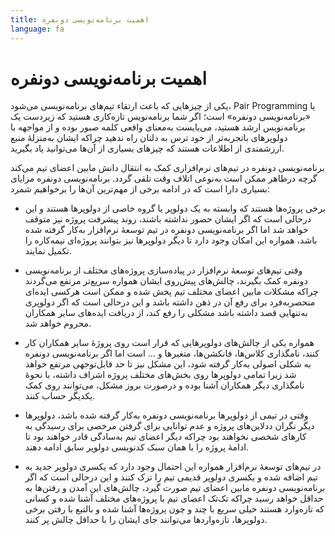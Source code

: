 ```yaml
---
title: اهمیت برنامه‌نویسی دونفره
language: fa
---
```


# اهمیت برنامه‌نویسی دونفره

یکی از چیزهایی که باعث ارتقاء تیم‌های برنامه‌نویسی می‌شود، Pair Programming یا «برنامه‌نویسی دونفره» است؛ اگر شما برنامه‌نویس تازه‌کاری هستید که زیردست یک برنامه‌نویس ارشد هستید، می‌بایست به‌معنای واقعی کلمه صبور بوده و از مواجهه با دولوپرهای باتجربه‌تر از خود ترس به دلتان راه ندهید چراکه ایشان به‌منزلهٔ منبع ارزشمندی از اطلاعات هستند که چیزهای بسیاری از آن‌ها می‌توانید یاد بگیرید.

برنامه‌نویسی دونفره در تیم‌های نرم‌افزاری کمک به انتقال دانش مابین اعضای تیم می‌کند گرچه درظاهر ممکن است به‌نوعی اتلاف وقت تلقی گردد. برنامه‌نویسی دونفره مزایای بسیاری دارا است که در ادامه برخی از مهم‌ترین آن‌ها را برخواهیم شمرد:

- برخی پروژه‌ها هستند که وابسته به یک دولوپر یا گروه خاصی از دولوپرها هستند و این درحالی است که اگر ایشان حضور نداشته باشند، روند پیشرفت پروژه نیز متوقف خواهد شد اما اگر برنامه‌نویسی دونفره در تیم توسعهٔ نرم‌افزار به‌کار گرفته شده باشد، همواره این امکان وجود دارد تا دیگر دولوپرها نیز بتوانند پروژه‌ای نیمه‌کاره را تکمیل نمایند.

- وقتی تیم‌های توسعهٔ نرم‌افزار در پیاده‌سازی پروژه‌های مختلف از برنامه‌نویسی دونفره کمک بگیرند، چالش‌های پیش‌روی ایشان همواره سریع‌تر مرتفع می‌گردند چراکه مشکلات مابین اعضای مختلف تیم پخش شده و ممکن است هرکسی ایده‌ای منحصربه‌فرد برای رفع آن در ذهن داشته باشد و این درحالی است که اگر دولوپری به‌تنهایی قصد داشته باشد مشکلی را رفع کند، از دریافت ایده‌های سایر همکاران محروم خواهد شد.

- همواره یکی از چالش‌های دولوپرهایی که قرار است روی پروژه‌ٔ سایر همکاران کار کنند، نامگذاری کلاس‌ها، فانکشن‌ها، متغیرها و … است اما اگر برنامه‌نویسی دونفره به شکلی اصولی به‌کار گرفته شود، این مشکل نیز تا حد قابل‌توجهی مرتفع خواهد شد زیرا تمامی دولوپرها روی بخش‌های مختلف پروژه اشراف داشته، با نحوهٔ نامگذاری دیگر همکاران آشنا بوده و درصورت بروز مشکل، می‌توانند روی کمک یکدیگر حساب کنند.

- وقتی در تیمی از دولوپرها برنامه‌نویسی دونفره به‌کار گرفته شده باشد، دولوپرها دیگر نگران ددلاین‌های پروژه و عدم توانایی برای گرفتن مرخصی برای رسیدگی به‌ کارهای شخصی نخواهند بود چراکه دیگر اعضای تیم به‌سادگی قادر خواهند بود تا ادامهٔ پروژه را با همان سبک کدنویسی دولوپر سابق ادامه دهند.

- در تیم‌های توسعهٔ نرم‌افزار همواره این احتمال وجود دارد که یکسری دولوپر جدید به تیم اضافه شده و یکسری دولوپر قدیمی تیم را ترک کنند و این درحالی است که اگر برنامه‌نویسی دونفره مابین اعضای تیم صورت گیرد، چالش‌های این آمدن و رفتن‌ها به حداقل خواهد رسید چراکه تک‌تک اعضای تیم با پروژه‌های مختلف آشنا شده و کسانی که تازه‌وارد هستند خیلی سریع با چند و چون پروژه‌ها آشنا شده و بالتبع با رفتن برخی دولوپرها، تازه‌واردها می‌توانند جای ایشان را با حداقل چالش پر کنند.
